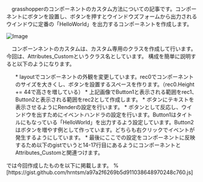 　grasshopperのコンポーネントのカスタム方法についての記事です。コンポーネントにボタンを設置し、ボタンを押すとウインドウズフォームから出力されるウインドウに定番の「HelloWorld」を出力するコンポーネントを作成します。

![Image](/media/blog/CS-grasshopper-HelloWorldComponent/-25E3-2583-2588-25E3-2583-2583-25E3-2583-2597-25E7-2594-25BB-25E5-2583-258F.PNG)

　コンポーンネントのカスタムは、カスタム専用のクラスを作成して行います。今回は、Attributes_Customというクラス名としています。
構成を簡単に説明すると以下のようになります。
<ol>* layoutでコンポーネントの外観を変更しています。rec0でコンポーネントのサイズを大きくし、ボタンを設置するスペースを作ります。（rec0.Height += 44で高さを増している）
* 上記画像でButton1と表示される範囲をrec1、Button2と表示される範囲をrec2として作成します。
* ボタンにテキストを表示させるようにRenderの設定を行います。
* ボタンとして反応し、ウインドウを出すためにイベントハンドラの設定を行います。Button1はタイトルにもなっている「HelloWorld」を出力するよう設定しています。Button2はボタンを増やす例として作っています。どちらも右クリックでイベントが発生するようにしています。
* 最後にここでの設定をコンポーネントに反映するため以下のgistでいうと14-17行目にあるようにコンポーネントとAttributes_Customと関連つけます。
</ol>では今回作成したものを以下に掲載します。 
%[https://gist.github.com/hrntsm/a97a2f6269b5d911038648970248c760.js]